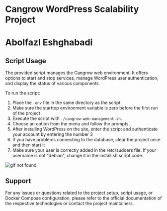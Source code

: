 # Cangrow WordPress Scalability Project
# Abolfazl Eshghabadi 

## Script Usage
The provided script manages the Cangrow web environment. It offers options to start and stop services, manage WordPress user authentication, and display the status of various components.

To run the script:
1. Place the `.env` file in the same directory as the script.
2. Make sure the starttop environment variable is zero before the first run of the project
3. Execute the script with `./cangrow-web-management.sh`.
4. Choose an option from the menu and follow the prompts.
5. After installing WordPress on the site, enter the script and authenticate your account by entering the number 3
6. If you have problems connecting to the database, clear the project once and then start it
7. Make sure your user is correctly added in the /etc/sudoers file. If your username is not "debian", change it in the install.sh script code.

![gif not found](https://s30.picofile.com/file/8474597350/2024_04_22_10_33_48.gif)


## Support
For any issues or questions related to the project setup, script usage, or Docker Compose configuration, please refer to the official documentation of the respective technologies or contact the project maintainers.

